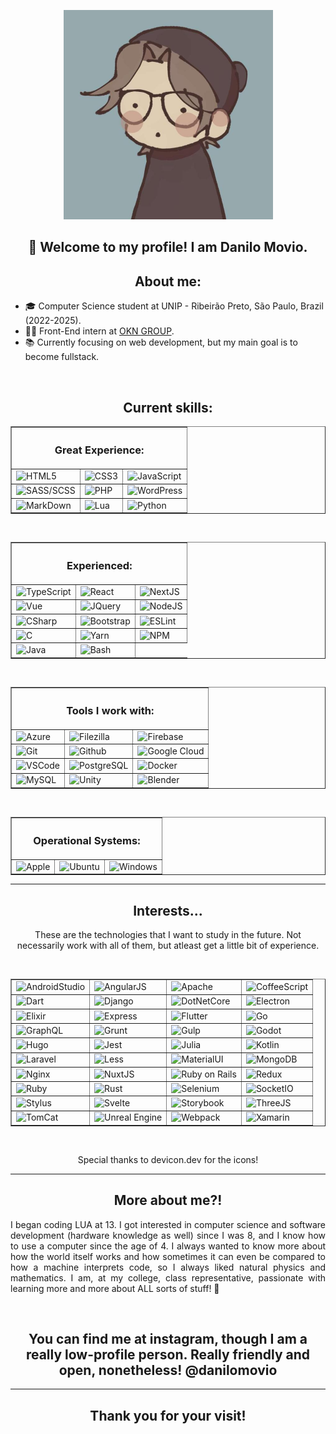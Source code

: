 <link rel="stylesheet" href="https://cdn.jsdelivr.net/gh/devicons/devicon@v2.15.1/devicon.min.css"/>

<section align="center" style="border-radius: 100%;">
    <figure><img src="me.jpg" width="335" height="335" alt="Drawing of myself" title="A drawing of myself, made by a special person" /></figure>
    <h1 align="center"> 🌹 Welcome to my profile! I am Danilo Movio.</h1>
</section>
<section>
    <h2 align="center">About me:</h2>
    <ul>
        <li>🎓 Computer Science student at UNIP - Ribeirão Preto, São Paulo, Brazil (2022-2025).</li>
        <li>👨‍💻 Front-End intern at <a href="https://www.okngroup.com.br/">OKN GROUP</a>.</li>
        <li>📚 Currently focusing on web development, but my main goal is to become fullstack.</li>
    </ul>
</section>
<section>
    <br />
    <h2 align="center">Current skills:</h2>
    <table border align="center">
        <thead>
            <tr>
                <th colspan="3">
                    <h3 align="center">Great Experience:</h3>
                </th>
            </tr>
        </thead>
        <tmain>
            <tr>
                <td>
                    <img src="https://cdn.jsdelivr.net/gh/devicons/devicon/icons/css3/css3-original.svg" width="50px" height="50px" alt="HTML5" title="HTML5" />
                </td>
                <td>
                    <img src="https://cdn.jsdelivr.net/gh/devicons/devicon/icons/html5/html5-original.svg" width="50px" height="50px" alt="CSS3" title="CSS3" />
                </td>
                <td>
                    <img src="https://cdn.jsdelivr.net/gh/devicons/devicon/icons/javascript/javascript-original.svg" width="50px" height="50px" alt="JavaScript" title="JavaScript" />
                </td>
            </tr>
            <tr>
                <td>
                    <img src="https://cdn.jsdelivr.net/gh/devicons/devicon/icons/sass/sass-original.svg" width="50px" height="50px" alt="SASS/SCSS" title="SASS/SCSS" />
                </td>
                <td>
                    <img src="https://cdn.jsdelivr.net/gh/devicons/devicon/icons/php/php-original.svg" width="50px" height="50px" alt="PHP" title="PHP" />
                </td>
                <td>
                    <img src="https://cdn.jsdelivr.net/gh/devicons/devicon/icons/wordpress/wordpress-plain.svg" width="50px" height="50px" alt="WordPress" title="WordPress" />
                </td>
            </tr>
            <tr>
                <td>
                    <img src="https://cdn.jsdelivr.net/gh/devicons/devicon/icons/markdown/markdown-original.svg" width="50px" height="50px" alt="MarkDown" title="MarkDown" />
                </td>
                <td>
                    <img src="https://cdn.jsdelivr.net/gh/devicons/devicon/icons/lua/lua-original.svg" width="50px" height="50px" alt="Lua" title="Lua" />
                </td>
                <td>
                    <img src="https://cdn.jsdelivr.net/gh/devicons/devicon/icons/python/python-original.svg" width="50px" height="50px" alt="Python" title="Python" />
                </td>
            </tr>
        </tmain>
    </table>
    <br />
    <table border align="center">
        <thead>
            <tr>
                <th colspan="3">
                    <h3 align="center">Experienced:</h3>
                </th>
            </tr>
        </thead>
        <tmain>
            <tr>
                <td>
                    <img src="https://cdn.jsdelivr.net/gh/devicons/devicon/icons/typescript/typescript-original.svg" width="50px" height="50px" alt="TypeScript" title="TypeScript" />
                </td>
                <td>
                    <img src="https://cdn.jsdelivr.net/gh/devicons/devicon/icons/react/react-original.svg" width="50px" height="50px" alt="React" title="React" />
                </td>
                <td>
                    <img src="https://cdn.jsdelivr.net/gh/devicons/devicon/icons/nextjs/nextjs-original.svg" width="50px" height="50px" alt="NextJS" title="NextJS" />
                </td>
            </tr>
            <tr>
                <td>
                    <img src="https://cdn.jsdelivr.net/gh/devicons/devicon/icons/vuejs/vuejs-original.svg" width="50px" height="50px" alt="Vue" title="Vue" />
                </td>
                <td>
                    <img src="https://cdn.jsdelivr.net/gh/devicons/devicon/icons/jquery/jquery-original.svg" width="50px" height="50px" alt="JQuery" title="JQuery" />
                </td>
                <td>
                    <img src="https://cdn.jsdelivr.net/gh/devicons/devicon/icons/nodejs/nodejs-original.svg" width="50px" height="50px" alt="NodeJS" title="NodeJS" />
                </td>
            </tr>
            <tr>
                <td>
                    <img src="https://cdn.jsdelivr.net/gh/devicons/devicon/icons/csharp/csharp-original.svg" width="50px" height="50px" alt="CSharp" title="CSharp" />
                </td>
                <td>
                    <img src="https://cdn.jsdelivr.net/gh/devicons/devicon/icons/bootstrap/bootstrap-original.svg" width="50px" height="50px" alt="Bootstrap" title="Bootstrap" />
                </td>
                <td>
                    <img src="https://cdn.jsdelivr.net/gh/devicons/devicon/icons/eslint/eslint-original.svg" width="50px" height="50px" alt="ESLint" title="ESLint" />
                </td>
            </tr>
            <tr>
                <td>
                    <img src="https://cdn.jsdelivr.net/gh/devicons/devicon/icons/c/c-original.svg" width="50px" height="50px" alt="C" title="C" />
                </td>
                <td>
                    <img src="https://cdn.jsdelivr.net/gh/devicons/devicon/icons/yarn/yarn-original.svg" width="50px" height="50px" alt="Yarn" title="Yarn" />
                </td>
                <td>
                    <img src="https://cdn.jsdelivr.net/gh/devicons/devicon/icons/npm/npm-original-wordmark.svg" width="50px" height="50px" alt="NPM" title="NPM" />
                </td>
            </tr>
            <tr>
                <td>
                    <img src="https://cdn.jsdelivr.net/gh/devicons/devicon/icons/java/java-original.svg" width="50px" height="50px" alt="Java" title="Java" />
                </td>
                <td>
                    <img src="https://cdn.jsdelivr.net/gh/devicons/devicon/icons/bash/bash-original.svg" width="50px" height="50px" alt="Bash" title="Bash" />
                </td>
            </tr>
        </tmain>
    </table>
    <br />
    <table border align="center">
        <thead>
            <tr>
                <th colspan="3">
                    <h3 align="center">Tools I work with:</h3>
                </th>
            </tr>
        </thead>
        <tmain>
            <tr>
                <td>
                    <img src="https://cdn.jsdelivr.net/gh/devicons/devicon/icons/azure/azure-original.svg" width="50px" height="50px" alt="Azure" title="Azure" />
                </td>
                <td>
                    <img src="https://cdn.jsdelivr.net/gh/devicons/devicon/icons/filezilla/filezilla-plain.svg" width="50px" height="50px" alt="Filezilla" title="Filezilla" />
                </td>
                <td>
                    <img src="https://cdn.jsdelivr.net/gh/devicons/devicon/icons/firebase/firebase-plain.svg" width="50px" height="50px" alt="Firebase" title="Firebase" />
                </td>
            </tr>
            <tr>
                <td>
                    <img src="https://cdn.jsdelivr.net/gh/devicons/devicon/icons/git/git-original.svg" width="50px" height="50px" alt="Git" title="Git" />
                </td>
                <td>
                    <img src="https://cdn.jsdelivr.net/gh/devicons/devicon/icons/github/github-original.svg" width="50px" height="50px" alt="Github" title="Github" />
                </td>
                <td>
                    <img src="https://cdn.jsdelivr.net/gh/devicons/devicon/icons/googlecloud/googlecloud-original.svg" width="50px" height="50px" alt="Google Cloud" title="Google Cloud" />
                </td>
            </tr>
            <tr>
                <td>
                    <img src="https://cdn.jsdelivr.net/gh/devicons/devicon/icons/vscode/vscode-original.svg" width="50px" height="50px" alt="VSCode" title="VSCode" />
                </td>
                <td>
                    <img src="https://cdn.jsdelivr.net/gh/devicons/devicon/icons/postgresql/postgresql-original.svg" width="50px" height="50px" alt="PostgreSQL" title="PostgreSQL" />
                </td>
                <td>
                    <img src="https://cdn.jsdelivr.net/gh/devicons/devicon/icons/docker/docker-original.svg" width="50px" height="50px" alt="Docker" title="Docker" />
                </td>
            </tr>
            <tr>
                <td>
                    <img src="https://cdn.jsdelivr.net/gh/devicons/devicon/icons/mysql/mysql-original.svg" width="50px" height="50px" alt="MySQL" title="MySQL" />
                </td>
                <td>
                    <img src="https://cdn.jsdelivr.net/gh/devicons/devicon/icons/unity/unity-original.svg" width="50px" height="50px" alt="Unity" title="Unity" />
                </td>
                <td>
                    <img src="https://cdn.jsdelivr.net/gh/devicons/devicon/icons/blender/blender-original.svg" width="50px" height="50px" alt="Blender" title="Blender" />
                </td>
            </tr>
        </tmain>
    </table>
    <br />
    <table border align="center">
        <thead>
            <tr>
                <th colspan="3">
                    <h3 align="center">Operational Systems:</h3>
                </th>
            </tr>
        </thead>
        <tmain>
            <tr>
                <td>
                    <img src="https://cdn.jsdelivr.net/gh/devicons/devicon/icons/apple/apple-original.svg" width="50px" height="50px" alt="Apple" title="Apple" />
                </td>
                <td>
                    <img src="https://cdn.jsdelivr.net/gh/devicons/devicon/icons/ubuntu/ubuntu-plain.svg" width="50px" height="50px" alt="Ubuntu" title="Ubuntu" />
                </td>
                <td>
                    <img src="https://cdn.jsdelivr.net/gh/devicons/devicon/icons/windows8/windows8-original.svg" width="50px" height="50px" alt="Windows" title="Windows" />
                </td>
            </tr>
        </tmain>
    </table>
    <hr />
</section>
<section>
    <h2 align="center">Interests...</h2>
    <p align="center">These are the technologies that I want to study in the future. Not necessarily work with all of them, but atleast get a little bit of experience.</p>
    <br />
    <table border align="center">
        <tmain>
            <tr>
                <td>
                    <img src="https://cdn.jsdelivr.net/gh/devicons/devicon/icons/androidstudio/androidstudio-original.svg" width="50px" height="50px" alt="AndroidStudio" title="AndroidStudio" />
                </td>
                <td>
                    <img src="https://cdn.jsdelivr.net/gh/devicons/devicon/icons/angularjs/angularjs-original.svg" width="50px" height="50px" alt="AngularJS" title="AngularJS" />
                </td>
                <td>
                    <img src="https://cdn.jsdelivr.net/gh/devicons/devicon/icons/apache/apache-original.svg" width="50px" height="50px" alt="Apache" title="Apache" />
                </td>
                <td>
                    <img src="https://cdn.jsdelivr.net/gh/devicons/devicon/icons/coffeescript/coffeescript-original.svg" width="50px" height="50px" alt="CoffeeScript" title="CoffeeScript" />
                </td>
            </tr>
            <tr>
                <td>
                    <img src="https://cdn.jsdelivr.net/gh/devicons/devicon/icons/dart/dart-original.svg" width="50px" height="50px" alt="Dart" title="Dart" />
                </td>
                <td>
                    <img src="https://cdn.jsdelivr.net/gh/devicons/devicon/icons/django/django-plain.svg" width="50px" height="50px" alt="Django" title="Django" />
                </td>
                <td>
                    <img src="https://cdn.jsdelivr.net/gh/devicons/devicon/icons/dotnetcore/dotnetcore-original.svg" width="50px" height="50px" alt="DotNetCore" title="DotNetCore" />
                </td>
                <td>
                    <img src="https://cdn.jsdelivr.net/gh/devicons/devicon/icons/electron/electron-original.svg" width="50px" height="50px" alt="Electron" title="Electron" />
                </td>
            </tr>
            <tr>
                <td>
                    <img src="https://cdn.jsdelivr.net/gh/devicons/devicon/icons/elixir/elixir-original.svg" width="50px" height="50px" alt="Elixir" title="Elixir" />
                </td>
                <td>
                    <img src="https://cdn.jsdelivr.net/gh/devicons/devicon/icons/express/express-original.svg" width="50px" height="50px" alt="Express" title="Express" />
                </td>
                <td>
                    <img src="https://cdn.jsdelivr.net/gh/devicons/devicon/icons/flutter/flutter-original.svg" width="50px" height="50px" alt="Flutter" title="Flutter" />
                </td>
                <td>
                    <img src="https://cdn.jsdelivr.net/gh/devicons/devicon/icons/go/go-original-wordmark.svg" width="50px" height="50px" alt="Go" title="Go" />
                </td>
            </tr>
            <tr>
                <td>
                    <img src="https://cdn.jsdelivr.net/gh/devicons/devicon/icons/graphql/graphql-plain.svg" width="50px" height="50px" alt="GraphQL" title="GraphQL" />
                </td>
                <td>
                    <img src="https://cdn.jsdelivr.net/gh/devicons/devicon/icons/grunt/grunt-original.svg" width="50px" height="50px" alt="Grunt" title="Grunt" />
                </td>
                <td>
                    <img src="https://cdn.jsdelivr.net/gh/devicons/devicon/icons/gulp/gulp-plain.svg" width="50px" height="50px" alt="Gulp" title="Gulp" />
                </td>
                <td>
                    <img src="https://cdn.jsdelivr.net/gh/devicons/devicon/icons/godot/godot-original.svg" width="50px" height="50px" alt="Godot" title="Godot" />
                </td>
            </tr>
            <tr>
                <td>
                    <img src="https://cdn.jsdelivr.net/gh/devicons/devicon/icons/hugo/hugo-original.svg" width="50px" height="50px" alt="Hugo" title="Hugo" />
                </td>
                <td>
                    <img src="https://cdn.jsdelivr.net/gh/devicons/devicon/icons/jest/jest-plain.svg" width="50px" height="50px" alt="Jest" title="Jest" />
                </td>
                <td>
                    <img src="https://cdn.jsdelivr.net/gh/devicons/devicon/icons/julia/julia-original.svg" width="50px" height="50px" alt="Julia" title="Julia" />
                </td>
                <td>
                    <img src="https://cdn.jsdelivr.net/gh/devicons/devicon/icons/kotlin/kotlin-original.svg" width="50px" height="50px" alt="Kotlin" title="Kotlin" />
                </td>
            </tr>
            <tr>
                <td>
                    <img src="https://cdn.jsdelivr.net/gh/devicons/devicon/icons/laravel/laravel-plain.svg" width="50px" height="50px" alt="Laravel" title="Laravel" />
                </td>
                <td>
                    <img src="https://cdn.jsdelivr.net/gh/devicons/devicon/icons/less/less-plain-wordmark.svg" width="50px" height="50px" alt="Less" title="Less" />
                </td>
                <td>
                    <img src="https://cdn.jsdelivr.net/gh/devicons/devicon/icons/materialui/materialui-original.svg" width="50px" height="50px" alt="MaterialUI" title="MaterialUI" />
                </td>
                <td>
                    <img src="https://cdn.jsdelivr.net/gh/devicons/devicon/icons/mongodb/mongodb-original.svg" width="50px" height="50px" alt="MongoDB" title="MongoDB" />
                </td>
            </tr>
            <tr>
                <td>
                    <img src="https://cdn.jsdelivr.net/gh/devicons/devicon/icons/nginx/nginx-original.svg" width="50px" height="50px" alt="Nginx" title="Nginx" />
                </td>
                <td>
                    <img src="https://cdn.jsdelivr.net/gh/devicons/devicon/icons/nuxtjs/nuxtjs-original.svg" width="50px" height="50px" alt="NuxtJS" title="NuxtJS" />
                </td>
                <td>
                    <img src="https://cdn.jsdelivr.net/gh/devicons/devicon/icons/rails/rails-original-wordmark.svg" width="50px" height="50px" alt="Ruby on Rails" title="Ruby on Rails" />
                </td>
                <td>
                    <img src="https://cdn.jsdelivr.net/gh/devicons/devicon/icons/redux/redux-original.svg" width="50px" height="50px" alt="Redux" title="Redux" />
                </td>
            </tr>
            <tr>
                <td>
                    <img src="https://cdn.jsdelivr.net/gh/devicons/devicon/icons/ruby/ruby-original.svg" width="50px" height="50px" alt="Ruby" title="Ruby" />
                </td>
                <td>
                    <img src="https://cdn.jsdelivr.net/gh/devicons/devicon/icons/rust/rust-plain.svg" width="50px" height="50px" alt="Rust" title="Rust" />
                </td>
                <td>
                    <img src="https://cdn.jsdelivr.net/gh/devicons/devicon/icons/selenium/selenium-original.svg" width="50px" height="50px" alt="Selenium" title="Selenium" />
                </td>
                <td>
                    <img src="https://cdn.jsdelivr.net/gh/devicons/devicon/icons/socketio/socketio-original.svg" width="50px" height="50px" alt="SocketIO" title="SocketIO" />
                </td>
            </tr>
            <tr>
                <td>
                    <img src="https://cdn.jsdelivr.net/gh/devicons/devicon/icons/stylus/stylus-original.svg" width="50px" height="50px" alt="Stylus" title="Stylus" />
                </td>
                <td>
                    <img src="https://cdn.jsdelivr.net/gh/devicons/devicon/icons/svelte/svelte-original.svg" width="50px" height="50px" alt="Svelte" title="Svelte" />
                </td>
                <td>
                    <img src="https://cdn.jsdelivr.net/gh/devicons/devicon/icons/storybook/storybook-original.svg" width="50px" height="50px" alt="Storybook" title="Storybook" />
                </td>
                <td>
                    <img src="https://cdn.jsdelivr.net/gh/devicons/devicon/icons/threejs/threejs-original.svg" width="50px" height="50px" alt="ThreeJS" title="ThreeJS" />
                </td>
            </tr>
            <tr>
                <td>
                    <img src="https://cdn.jsdelivr.net/gh/devicons/devicon/icons/tomcat/tomcat-original.svg" width="50px" height="50px" alt="TomCat" title="TomCat" />
                </td>
                <td>
                    <img src="https://cdn.jsdelivr.net/gh/devicons/devicon/icons/unrealengine/unrealengine-original.svg" width="50px" height="50px" alt="Unreal Engine" title="Unreal Engine" />
                </td>
                <td>
                    <img src="https://cdn.jsdelivr.net/gh/devicons/devicon/icons/webpack/webpack-original.svg" width="50px" height="50px" alt="Webpack" title="Webpack" />
                </td>
                <td>
                    <img src="https://cdn.jsdelivr.net/gh/devicons/devicon/icons/xamarin/xamarin-original.svg" width="50px" height="50px" alt="Xamarin" title="Xamarin" />
                </td>
            </tr>
        </tmain>
    </table>
    <br />
    <p align="center">Special thanks to devicon.dev for the icons!</p>
    <hr />
</section>
<section>
    <h2 align="center">More about me?!</h2>
    <p style="text-align: justify;">
    I began coding LUA at 13. I got interested in computer science and software development (hardware knowledge as well) since I was 8, and I know how to use a computer since the age of 4. I always wanted to know more about how the world itself works and how sometimes it can even be compared to how a machine interprets code, so I always liked natural physics and mathematics. I am, at my college, class representative, passionate with learning more and more about ALL sorts of stuff! 🤗</p>
    <br />
    <h2 style="text-align: center;">You can find me at instagram, though I am a really low-profile person. Really friendly and open, nonetheless! @danilomovio</h2>
    <hr />
    <h2 align="center">Thank you for your visit!</h2>
    <br />
</section>
